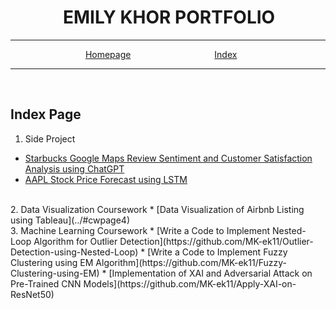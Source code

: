 # &emsp;&emsp;&emsp;EMILY KHOR PORTFOLIO

---

<span style="color:white">&emsp;&emsp;&emsp;&emsp;&emsp;&emsp;&emsp;&emsp;&nbsp;</span>
[Homepage](../)
<span style="color:white">&emsp;&emsp;&emsp;&emsp;&emsp;&emsp;&emsp;&emsp;&emsp;</span>
[Index](./pageindex.md)

---
<br>

## Index Page


1. Side Project
* [Starbucks Google Maps Review Sentiment and Customer Satisfaction Analysis using ChatGPT](../#projectpage2)
* [AAPL Stock Price Forecast using LSTM](../#projectpage1)
<br>
2. Data Visualization Coursework
* [Data Visualization of Airbnb Listing using Tableau](../#cwpage4)
<br>
3. Machine Learning Coursework
* [Write a Code to Implement Nested-Loop Algorithm for Outlier Detection](https://github.com/MK-ek11/Outlier-Detection-using-Nested-Loop)
* [Write a Code to Implement Fuzzy Clustering using EM Algorithm](https://github.com/MK-ek11/Fuzzy-Clustering-using-EM)
* [Implementation of XAI and Adversarial Attack on Pre-Trained CNN Models](https://github.com/MK-ek11/Apply-XAI-on-ResNet50)


<!---
<br>
<br>
<br>
<ol>
  <li>Side Project
    <ul>
      <li>AAPL Stock Price Forecast using LSTM</li>
    </ul>
  </li>
  <li>Coursework
    <ul>
      <li>Data Visualization of Airbnb Listing using Tableau</li>
      <li>Implementation of XAI and Adversarial Attack on Pre-Trained CNN Models</li>
      <li>Write a Code to Implement Fuzzy Clustering using EM Algorithm</li>
      <li>Write a Code to Implement Nested-Loop Algorithm for Outlier Detection</li>
    </ul>
  </li>
</ol>
-->

